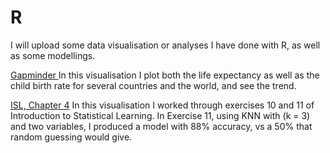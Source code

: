 # R
I will upload some data visualisation or analyses I have done with R, as well as some modellings.

<a href = "https://guillermomtzdibene.github.io/R/Gapminder_visualisation.html">Gapminder </a> In this visualisation I plot both the life expectancy as well as the child birth rate for several countries and the world, and see the trend.

<a href = "https://guillermomtzdibene.github.io/R/ISL_Chapter4_exercises.html">ISL, Chapter 4</a> In this visualisation I worked through exercises 10 and 11 of Introduction to Statistical Learning. In Exercise 11, using KNN with (k = 3) and two variables, I produced a model with 88% accuracy, vs a 50% that random guessing would give.
